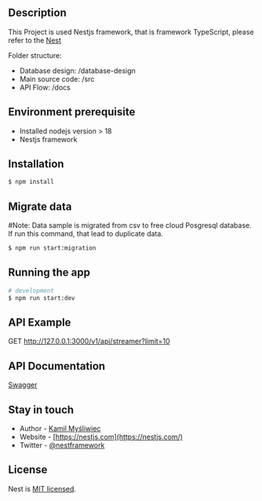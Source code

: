 
## Description
This Project is used Nestjs framework, that is framework TypeScript, please refer to the [Nest](https://github.com/nestjs/nest)

Folder structure:
- Database design: /database-design
- Main source code: /src
- API Flow: /docs


## Environment prerequisite
- Installed nodejs version > 18
- Nestjs framework

## Installation

```bash
$ npm install
```

## Migrate data
#Note: Data sample is migrated from csv to free cloud Posgresql database. If run this command, that lead to duplicate data. 

```bash
$ npm run start:migration
```

## Running the app

```bash
# development
$ npm run start:dev
```

## API Example
GET http://127.0.0.1:3000/v1/api/streamer?limit=10

## API Documentation
[Swagger](http://127.0.0.1:3000/api-docs)

## Stay in touch

- Author - [Kamil Myśliwiec](https://kamilmysliwiec.com)
- Website - [https://nestjs.com](https://nestjs.com/)
- Twitter - [@nestframework](https://twitter.com/nestframework)

## License

Nest is [MIT licensed](LICENSE).

